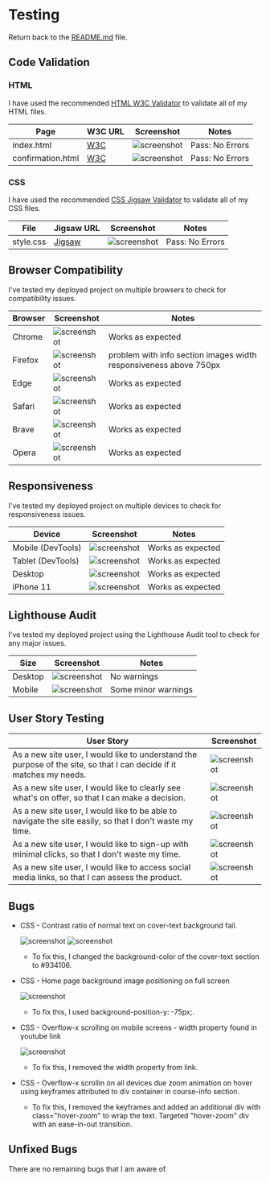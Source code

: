 # Testing

Return back to the [README.md](README.md) file.

## Code Validation

### HTML

I have used the recommended [HTML W3C Validator](https://validator.w3.org) to validate all of my HTML files.

| Page | W3C URL | Screenshot | Notes |
| --- | --- | --- | --- |
| index.html | [W3C](https://validator.w3.org/nu/?doc=https%3A%2F%2Fjamesh003.github.io%2FAnxious-Aviator%2F) | ![screenshot](documentation/testing/html-validator-screenshot.png) | Pass: No Errors|
| confirmation.html | [W3C](https://validator.w3.org/nu/?doc=https%3A%2F%2Fjamesh003.github.io%2FAnxious-Aviator%2Fconfirmation.html) | ![screenshot](documentation/testing/confirmation-html-validator.png) | Pass: No Errors|

### CSS

I have used the recommended [CSS Jigsaw Validator](https://jigsaw.w3.org/css-validator) to validate all of my CSS files.

| File | Jigsaw URL | Screenshot | Notes |
| --- | --- | --- | --- |
| style.css | [Jigsaw](https://jigsaw.w3.org/css-validator/validator?uri=https%3A%2F%2Fjamesh003.github.io%2FAnxious-Aviator%2F&profile=css3svg&usermedium=all&warning=1&vextwarning=&lang=en) | ![screenshot](documentation/testing/css-validator-screenshot.png) | Pass: No Errors |

## Browser Compatibility

I've tested my deployed project on multiple browsers to check for compatibility issues.

| Browser | Screenshot | Notes |
| --- | --- | --- |
| Chrome | ![screenshot](documentation/testing/chrome-test.png) | Works as expected |
| Firefox | ![screenshot](documentation/testing/firefox-test.png) | problem with info section images width responsiveness above 750px |
| Edge | ![screenshot](documentation/testing/edge-test.png) | Works as expected |
| Safari | ![screenshot](documentation/testing/safari-test.png) | Works as expected |
| Brave | ![screenshot](documentation/testing/brave-test.png) | Works as expected |
| Opera | ![screenshot](documentation/testing/opera-test.png) | Works as expected |

## Responsiveness

I've tested my deployed project on multiple devices to check for responsiveness issues.

| Device | Screenshot | Notes |
| --- | --- | --- |
| Mobile (DevTools) | ![screenshot](documentation/testing/phone-responsive-test.png) | Works as expected |
| Tablet (DevTools) | ![screenshot](documentation/testing/tablet-responsive-test.png) | Works as expected |
| Desktop | ![screenshot](documentation/testing/desktop-responsive-test.png) | Works as expected |
| iPhone 11 | ![screenshot](documentation/testing/iphone11-test.PNG) | Works as expected |

## Lighthouse Audit

I've tested my deployed project using the Lighthouse Audit tool to check for any major issues.

| Size | Screenshot | Notes |
| --- | --- | --- |
| Desktop | ![screenshot](documentation/testing/lighthouse-desktop.png) | No warnings |
| Mobile | ![screenshot](documentation/testing/lighthouse-mobile.png) | Some minor warnings |

## User Story Testing

| User Story | Screenshot |
| --- | --- |
| As a new site user, I would like to understand the purpose of the site, so that I can decide if it matches my needs. | ![screenshot](documentation/user-stories/user-story-purpose.png) |
| As a new site user, I would like to clearly see what's on offer, so that I can make a decision. | ![screenshot](documentation/user-stories/user-story-offer.png) |
| As a new site user, I would like to be able to navigate the site easily, so that I don't waste my time. | ![screenshot](documentation/user-stories/user-story-nav.png) |
| As a new site user, I would like to sign-up with minimal clicks, so that I don't waste my time. | ![screenshot](documentation/user-stories/user-story-form.png) |
| As a new site user, I would like to access social media links, so that I can assess the product.| ![screenshot](documentation/user-stories/user-story-social.png) |

## Bugs

- CSS - Contrast ratio of normal text on cover-text background fail.

    ![screenshot](documentation/contrast-ratio-bug.png)
    ![screenshot](documentation/contrast-ratio-bugfix.png)

    - To fix this, I changed the background-color of the cover-text section to #934106.

- CSS - Home page background image positioning on full screen

    ![screenshot](documentation/home-page-img-bug.png)

    - To fix this, I used background-position-y: -75px;.

- CSS - Overflow-x scrolling on mobile screens - width property found in youtube link

    ![screenshot](documentation/iframe-bug.png)

    - To fix this, I removed the width property from link.

- CSS - Overflow-x scrollin on all devices due zoom animation on hover using keyframes attributed to div container in course-info section.

    - To fix this, I removed the keyframes and added an additional div with class="hover-zoom" to wrap the text. Targeted "hover-zoom" div with an ease-in-out transition.

## Unfixed Bugs

There are no remaining bugs that I am aware of.
